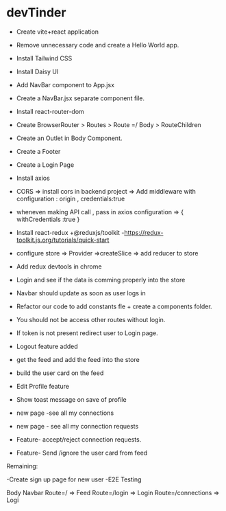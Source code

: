 # devTinder

- Create vite+react application
- Remove unnecessary code and create a Hello World app.
- Install Tailwind CSS
- Install Daisy UI
- Add NavBar component to App.jsx
- Create a NavBar.jsx separate component file.
- Install react-router-dom
- Create BrowserRouter > Routes > Route =/ Body > RouteChildren 
- Create an Outlet in Body Component.
- Create a Footer
- Create a Login Page

- Install axios
- CORS => install cors in backend project => Add middleware with configuration : origin , credentials:true
- wheneven making API call , pass in axios configuration => { withCredentials :true }
- Install react-redux +@reduxjs/toolkit -https://redux-toolkit.js.org/tutorials/quick-start
- configure store => Provider =>createSlice => add reducer to store
- Add redux devtools in chrome
- Login and see if the data is comming properly into the store
- Navbar should update as soon as user logs in
- Refactor our code to add constants fle + create a components folder.
- You should not be access other routes without login.
- If token is not present redirect user to Login page.
- Logout feature added
- get the feed and add the feed into the store
- build the user card on the feed
- Edit Profile feature
- Show toast message on save of profile
- new page -see all my connections
- new page - see all my connection requests
- Feature- accept/reject connection requests.
- Feature- Send /ignore the user card from feed

Remaining:

-Create sign up page for new user
-E2E Testing








Body
    Navbar
    Route=/ => Feed
    Route=/login => Login
    Route=/connections => Logi
